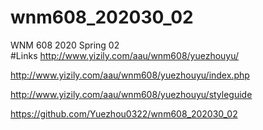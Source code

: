 # wnm608_202030_02

WNM 608 2020 Spring 02
<br>
#Links
http://www.yizily.com/aau/wnm608/yuezhouyu/

http://www.yizily.com/aau/wnm608/yuezhouyu/index.php

http://www.yizily.com/aau/wnm608/yuezhouyu/styleguide

https://github.com/Yuezhou0322/wnm608_202030_02
